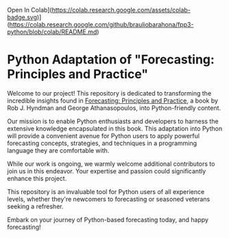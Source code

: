 Open In Colab](https://colab.research.google.com/assets/colab-badge.svg)](https://colab.research.google.com/github/brauliobarahona/fpp3-python/blob/colab/README.md)

# Python Adaptation of "Forecasting: Principles and Practice"

Welcome to our project! This repository is dedicated to transforming the incredible insights found in [Forecasting: Principles and Practice](https://otexts.com/fpp3/), a book by Rob J. Hyndman and George Athanasopoulos, into Python-friendly content.

Our mission is to enable Python enthusiasts and developers to harness the extensive knowledge encapsulated in this book. This adaptation into Python will provide a convenient avenue for Python users to apply powerful forecasting concepts, strategies, and techniques in a programming language they are comfortable with.

While our work is ongoing, we warmly welcome additional contributors to join us in this endeavor. Your expertise and passion could significantly enhance this project.

This repository is an invaluable tool for Python users of all experience levels, whether they're newcomers to forecasting or seasoned veterans seeking a refresher. 

Embark on your journey of Python-based forecasting today, and happy forecasting! 
